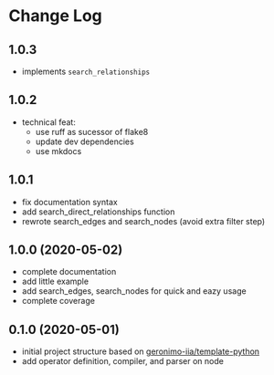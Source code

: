 # Change Log

## 1.0.3

- implements `search_relationships`

## 1.0.2

- technical feat:
    - use ruff as sucessor of flake8
    - update dev dependencies
    - use mkdocs

## 1.0.1

- fix documentation syntax
- add search_direct_relationships function
- rewrote search_edges and search_nodes (avoid extra filter step)


## 1.0.0 (2020-05-02)

- complete documentation
- add little example
- add search_edges, search_nodes for quick and eazy usage
- complete coverage

## 0.1.0 (2020-05-01)

- initial project structure based on [geronimo-iia/template-python](https://github.com/geronimo-iia/template-python)
- add operator definition, compiler, and parser on node